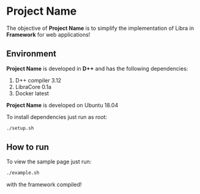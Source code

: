 # Project Name

The objective of **Project Name** is to simplify the implementation of Libra in **Framework** for web applications!

## Environment

**Project Name** is developed in **D++** and has the following dependencies:
1. D++ compiler 3.12
2. LibraCore    0.1a
3. Docker       latest

**Project Name** is developed on Ubuntu 18.04

To install dependencies just run as root:

```bash
./setup.sh
``` 

## How to run

To view the sample page just run:

```bash
./example.sh
``` 

with the framework compiled!

